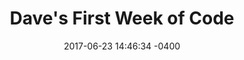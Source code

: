 ---
layout: post
title:  "Dave's First Week of Code"
date:   2017-06-23 14:46:34 -0400
categories: jekyll update
---